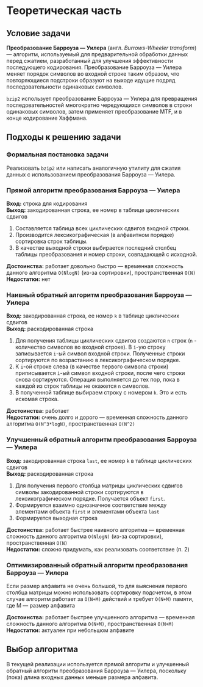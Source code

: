 # Теоретическая часть 

## Условие задачи

**Преобразование Барроуза — Уилера** (англ. *Burrows-Wheeler transform*)
— алгоритм, используемый для предварительной обработки данных перед
сжатием, разработанный для улучшения эффективности последующего кодирования.
Преобразование Барроуза — Уилера меняет порядок символов во входной
строке таким образом, что повторяющиеся подстроки образуют на выходе
идущие подряд последовательности одинаковых символов.

`bzip2` использует преобразование Барроуза — Уилера для превращения
последовательностей многократно чередующихся символов в строки
одинаковых символов, затем применяет преобразование MTF, и в конце кодирование Хаффмана.

## Подходы к решению задачи

### Формальная постановка задачи

Реализовать `bzip2` или написать аналогичную
утилиту для сжатия данных с использованием преобразования Барроуза — Уилера.

### Прямой алгоритм преобразования Барроуза — Уилера
**Вход:** строка для кодирования  
**Выход:** закодированная строка, ее номер в таблице циклических сдвигов

1. Составляется таблица всех циклических сдвигов входной строки.
2. Производится лексикографическая (в алфавитном порядке) сортировка строк таблицы.
3. В качестве выходной строки выбирается последний столбец таблицы
   преобразования и номер строки, совпадающей с исходной.

**Достоинства:** работает довольно быстро — временная сложность данного 
алгоритма `O(NlogN)` (из-за сортировки), пространственная `O(N)`  
**Недостатки:** нет

### Наивный обратный алгоритм преобразования Барроуза — Уилера
**Вход:** закодированная строка, ее номер `k` в таблице циклических сдвигов  
**Выход:** раскодированная строка
1. Для получения таблицы циклических сдвигов создаются `n` строк
   (`n` - количество символов во входной строке). В `i`-ую строку
   записывается `i`-ый символ входной строки. Полученные строки сортируются по
   возрастанию в лексикографическом порядке.
2. К `i`-ой строке слева (в качестве первого символа строки) приписывается `i`-ый символ
   входной строки, после чего строки снова сортируются. Операция выполняется до тех пор,
   пока в каждой из строк таблицы не окажется `n` символов.
3. В полученной таблице выбираем строку с номером `k`. Это и есть искомая строка.

**Достоинства:** работает  
**Недостатки:** очень долго и дорого — временная сложность данного алгоритма `O(N^3*logN)`, пространственная `O(N^2)`

### Улучшенный обратный алгоритм преобразования Барроуза — Уилера

**Вход:** закодированная строка `last`, ее номер `k` в таблице циклических сдвигов  
**Выход:** раскодированная строка

1. Для получения первого столбца матрицы циклических сдвигов символы 
закодированной строки сортируются в лексикографическом порядке. Получается объект `first`.
2. Формируется взаимно однозначное соответствие между элементами объекта `first` и элементами объекта `last`
3. Формируется выходная строка

**Достоинства:** работает быстрее наивного алгоритма — временная сложность данного 
алгоритма `O(NlogN)` (из-за сортировки), пространственная `O(N)`  
**Недостатки:** сложно придумать, как реализовать соответствие (п. 2)

### Оптимизированный обратный алгоритм преобразования Барроуза — Уилера

Если размер алфавита не очень большой, то для выяснения первого столбца матрицы можно использовать сортировку подсчетом,
в этом случае алгоритм работает за `O(N+M)` действий и требует `O(N+M)` памяти, где M — размер алфавита

**Достоинства:** работает быстрее улучшенного алгоритма — временная сложность данного алгоритма `O(N+M)`, пространственная `O(N+M)`  
**Недостатки:** актуален при небольшом алфавите

## Выбор алгоритма

В текущей реализации используется прямой алгоритм и улучшенный обратный алгоритм преобразования Барроуза — Уилера, 
поскольку (пока) длина входных данных меньше размера алфавита.

